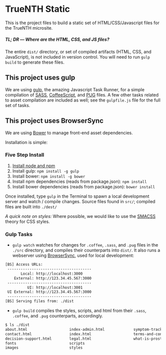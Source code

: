 # TrueNTH Static

This is the project files to build a static set of HTML/CSS/Javascript files for the TrueNTH microsite.

##### TL; DR –– Where are the HTML, CSS, and JS files?

The entire `dist/` directory, or set of compiled artifacts (HTML, CSS, and JavaScript), is not included in version control. You will need to run `gulp build` to generate these files.

## This project uses gulp

We are using [gulp](http://www.gulpjs.com), the amazing Javascript Task Runner, for a simple compilation of [SASS](http://sass-lang.com/), [CoffeeScript](http://coffeescript.org/), and [PUG](https://pugjs.org) files. A few other tasks related to asset compilation are included as well; see the `gulpfile.js` file for the full set of tasks.

## This project uses BrowserSync

We are using [Bower](http://www.bower.io) to manage front-end asset dependencies.

Installation is simple:

### Five Step Install

1. [Install node and npm](https://gist.github.com/isaacs/579814)
2. Install gulp: `npm install -g gulp`
3. Install bower: `npm install -g bower`
4. Install npm dependencies (reads from package.json): `npm install`
5. Install bower dependencies (reads from package.json): `bower install`

Once installed, type `gulp` in the Terminal to spawn a local development server and watch / compile changes. Source files found in `src/`; compiled files are built into `./dest/`

_A quick note on styles:_
Where possible, we would like to use the [SMACSS](http://smacss.com/) theory for CSS styles.

### Gulp Tasks

* `gulp watch` watches for changes for `.coffee`, `.sass`, and `.pug` files in the `./src` directory, and compiles their counterparts into `dist/`. It also runs a webserver using [BrowserSync](https://www.browsersync.io/docs/gulp), used for local development:

```sh
[BS] Access URLs:
 --------------------------------------
       Local: http://localhost:3000
    External: http://123.34.45.567:3000
 --------------------------------------
          UI: http://localhost:3001
 UI External: http://123.34.45.567:3000
 --------------------------------------
[BS] Serving files from: ./dist
```

* `gulp build` compiles the styles, scripts, and html from their `.sass`, `.coffee`, and `.pug` counterparts, accordingly.

```sh
$ ls ./dist
about.html                   index-admin.html             symptom-tracker.html
contact.html                 index.html                   terms-and-conditions.html
decision-support.html        legal.html                   what-is-prostate-cancer.html
fonts                        scripts
images                       styles
```
